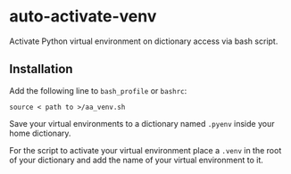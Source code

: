 auto-activate-venv
=======

Activate Python virtual environment on dictionary access via bash script.

Installation
----

Add the following line to `bash_profile` or `bashrc`:

`source < path to >/aa_venv.sh`

Save your virtual environments to a dictionary named `.pyenv` inside your home dictionary.

For the script to activate your virtual environment place a `.venv` in the root of your dictionary and add the name of your virtual environment to it.